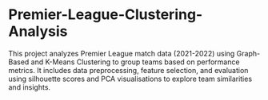 # Premier-League-Clustering-Analysis
This project analyzes Premier League match data (2021-2022) using Graph-Based and K-Means Clustering to group teams based on performance metrics. It includes data preprocessing, feature selection, and evaluation using silhouette scores and PCA visualisations to explore team similarities and insights.
